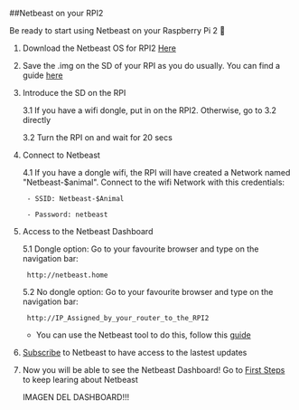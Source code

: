 ##Netbeast on your RPI2

Be ready to start using Netbeast on your Raspberry Pi 2 :rocket:

1. Download the Netbeast OS for RPI2 [Here](https://sourceforge.net/projects/netbeast/files/latest/download)

2. Save the .img on the SD of your RPI as you do usually. You can find a guide [here]()

3. Introduce the SD on the RPI
	
	3.1 If you have a wifi dongle, put in on the RPI2. Otherwise, go to 3.2 directly

	3.2 Turn the RPI on and wait for 20 secs

4. Connect to Netbeast 
	
	4.1 If you have a dongle wifi, the RPI will have created a Network named "Netbeast-$animal". Connect to the wifi Network with this credentials:

		- SSID: Netbeast-$Animal

		- Password: netbeast

5. Access to the Netbeast Dashboard

	5.1 Dongle option: Go to your favourite browser and type on the navigation bar:

		http://netbeast.home

	5.2 No dongle option: Go to your favourite browser and type on the navigation bar:

		http://IP_Assigned_by_your_router_to_the_RPI2

	* You can use the Netbeast tool to do this, follow this [guide]()

6. [Subscribe](http://www.netbeast.co) to Netbeast to have access to the lastest updates

7. Now you will be able to see the Netbeast Dashboard! Go to [First Steps](../first_steps/index.md) to keep learing about Netbeast

	IMAGEN DEL DASHBOARD!!!
	
